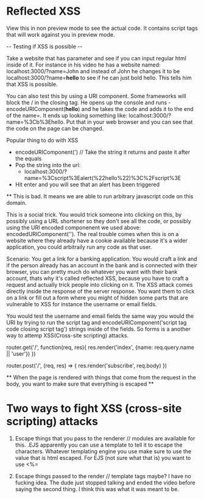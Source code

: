 # Reflected XSS

View this in non preview mode to see the actual code. It contains script tags that will work against you in preview mode.

-- Testing if XSS is possible --

Take a website that has parameter and see if you can input regular html inside of it. For instance in his video he has a website named:
localhost:3000/?name=John and instead of John he changes it to be localhost:3000/?name=<b>hello</b> to see if he can just bold hello. This tells him that XSS is possible.

You can also test this by using a URI component. Some frameworks will block the / in the closing tag. He opens up the console and runs - encodeURIComponent(<b>hello</b>) and he takes the code and adds it to the end of the name=. It ends up looking something like: localhost:3000/?name=%3Cb%3Ehello. Put that in your web browser and you can see that the code on the page can be changed.

Popular thing to do with XSS

- encodeURIComponent('<script> alert('Hello')</script>) // Take the string it returns and paste it after the equals
- Pop the string into the url:
  - localhost:3000/?name=%3Cscript%3Ealert(%22hello%22)%3C%2Fscript%3E
- Hit enter and you will see that an alert has been triggered

\*\* This is bad. It means we are able to run arbitrary javascript code on this domain.

This is a social trick. You would trick someone into clicking on this, by possibly using a URL shortener so they don't see all the code, or possibly using the URI encoded componenent we used above: encodedURIComponent('<script> Alert('hello')</script>'). The real trouble comes when this is on a website where they already have a cookie available because it's a wider application, you could arbitraily run any code as that user.

Scenario: You get a link for a banking application. You would craft a link and if the person already has an account in the bank and is connected with their browser, you can pretty much do whatever you want with their bank account, thats why it's called reflected XSS, because you have to craft a request and actually trick people into clicking on it. The XSS attack comes directly inside the response of the server response. You want them to click on a link or fill out a form where you might of hidden some parts that are vulnerable to XSS for instance the username or email fields.

You would test the username and email fields the same way you would the URI by trying to run the script tag and encodeURIComponent('script tag code closing script tag') strings inside of the fields. So forms is a another way to attemp XSS(Cross-site scripting) attacks.

<prev>

router.get('/', function(req, res){
res.render('index', {name: req.query.name || 'user'})
})

router.post('/', (req, res) => {
res.render('subscribe', req.body)
})

</prev>

** When the page is rendered with things that come from the request in the body, you want to make sure that everything is escaped **

# Two ways to fight XSS (cross-site scripting) attacks

1. Escape things that you pass to the renderer // modules are available for this. .EJS apparently you can use a template to tell it to escape the characters. Whatever templating engine you use make sure to use the value that is html escaped. For EJS (not sure what that is) you want to use <%=

2. Escape things passed to the render // template tags maybe? I have no fucking idea. The dude just stopped talking and ended the video before saying the second thing. I think this was what it was meant to be.
